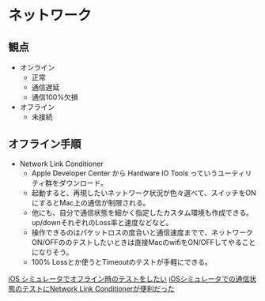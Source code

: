 # ネットワーク

## 観点

  - オンライン
    - 正常
    - 通信遅延
    - 通信100%欠損
  - オフライン
    - 未接続

## オフライン手順

- Network Link Conditioner
  - Apple Developer Center から Hardware IO Tools っていうユーティリティ群をダウンロード。
  - 起動すると、再現したいネットワーク状況が色々選べて、スイッチをONにするとMac上の通信が制限される。
  - 他にも、自分で通信状態を細かく指定したカスタム環境も作成できる。 up/downそれぞれのLoss率と速度などなど。
  - 操作できるのはパケットロスの度合いと通信速度までで、ネットワークON/OFFののテストしたいときは直接MacのwifiをON/OFFしてやることになりそう。
  - 100% Lossとか使うとTimeoutのテストが手軽にできる。 

[iOS シミュレータでオフライン時のテストをしたい](https://qiita.com/hirocueki2/items/e4d5d7db236468384875)
[iOSシミュレータでの通信状態のテストにNetwork Link Conditionerが便利だった](https://yudoufu.hatenablog.jp/entry/2016/05/28/120951)
